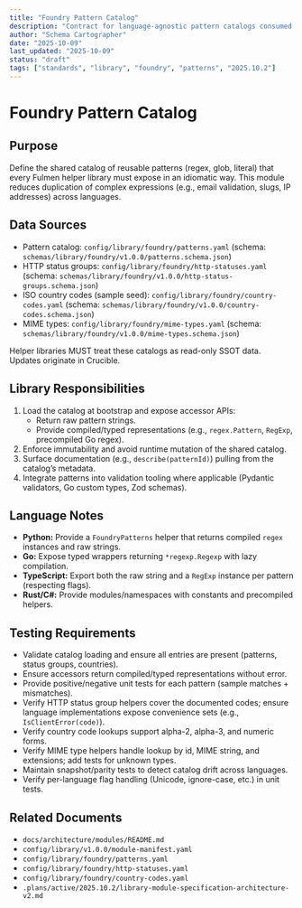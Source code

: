 ```yaml
---
title: "Foundry Pattern Catalog"
description: "Contract for language-agnostic pattern catalogs consumed by Fulmen helper libraries"
author: "Schema Cartographer"
date: "2025-10-09"
last_updated: "2025-10-09"
status: "draft"
tags: ["standards", "library", "foundry", "patterns", "2025.10.2"]
---
```


# Foundry Pattern Catalog

## Purpose

Define the shared catalog of reusable patterns (regex, glob, literal) that every Fulmen helper library must expose
in an idiomatic way. This module reduces duplication of complex expressions (e.g., email validation, slugs,
IP addresses) across languages.

## Data Sources

- Pattern catalog: `config/library/foundry/patterns.yaml` (schema: `schemas/library/foundry/v1.0.0/patterns.schema.json`)
- HTTP status groups: `config/library/foundry/http-statuses.yaml` (schema: `schemas/library/foundry/v1.0.0/http-status-groups.schema.json`)
- ISO country codes (sample seed): `config/library/foundry/country-codes.yaml` (schema: `schemas/library/foundry/v1.0.0/country-codes.schema.json`)
- MIME types: `config/library/foundry/mime-types.yaml` (schema: `schemas/library/foundry/v1.0.0/mime-types.schema.json`)

Helper libraries MUST treat these catalogs as read-only SSOT data. Updates originate in Crucible.

## Library Responsibilities

1. Load the catalog at bootstrap and expose accessor APIs:
   - Return raw pattern strings.
   - Provide compiled/typed representations (e.g., `regex.Pattern`, `RegExp`, precompiled Go regex).
2. Enforce immutability and avoid runtime mutation of the shared catalog.
3. Surface documentation (e.g., `describe(patternId)`) pulling from the catalog’s metadata.
4. Integrate patterns into validation tooling where applicable (Pydantic validators, Go custom types, Zod schemas).

## Language Notes

- **Python:** Provide a `FoundryPatterns` helper that returns compiled `regex` instances and raw strings.
- **Go:** Expose typed wrappers returning `*regexp.Regexp` with lazy compilation.
- **TypeScript:** Export both the raw string and a `RegExp` instance per pattern (respecting flags).
- **Rust/C#:** Provide modules/namespaces with constants and precompiled helpers.

## Testing Requirements

- Validate catalog loading and ensure all entries are present (patterns, status groups, countries).
- Ensure accessors return compiled/typed representations without error.
- Provide positive/negative unit tests for each pattern (sample matches + mismatches).
- Verify HTTP status group helpers cover the documented codes; ensure language implementations expose convenience sets (e.g., `IsClientError(code)`).
- Verify country code lookups support alpha-2, alpha-3, and numeric forms.
- Verify MIME type helpers handle lookup by id, MIME string, and extensions; add tests for unknown types.
- Maintain snapshot/parity tests to detect catalog drift across languages.
- Verify per-language flag handling (Unicode, ignore-case, etc.) in unit tests.

## Related Documents

- `docs/architecture/modules/README.md`
- `config/library/v1.0.0/module-manifest.yaml`
- `config/library/foundry/patterns.yaml`
- `config/library/foundry/http-statuses.yaml`
- `config/library/foundry/country-codes.yaml`
- `.plans/active/2025.10.2/library-module-specification-architecture-v2.md`
